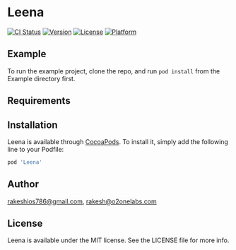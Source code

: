 # Leena

[![CI Status](https://img.shields.io/travis/rakeshios786@gmail.com/Leena.svg?style=flat)](https://travis-ci.org/rakeshios786@gmail.com/Leena)
[![Version](https://img.shields.io/cocoapods/v/Leena.svg?style=flat)](https://cocoapods.org/pods/Leena)
[![License](https://img.shields.io/cocoapods/l/Leena.svg?style=flat)](https://cocoapods.org/pods/Leena)
[![Platform](https://img.shields.io/cocoapods/p/Leena.svg?style=flat)](https://cocoapods.org/pods/Leena)

## Example

To run the example project, clone the repo, and run `pod install` from the Example directory first.

## Requirements

## Installation

Leena is available through [CocoaPods](https://cocoapods.org). To install
it, simply add the following line to your Podfile:

```ruby
pod 'Leena'
```

## Author

rakeshios786@gmail.com, rakesh@o2onelabs.com

## License

Leena is available under the MIT license. See the LICENSE file for more info.
